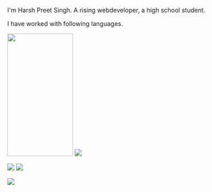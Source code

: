 
I'm Harsh Preet Singh. A rising webdeveloper, a high school student.


I have worked with following languages.

<img src="https://user-images.githubusercontent.com/96297528/204023844-56406436-c276-4bb6-9d1e-6137e263b408.png" width="150" height="280">  <img src="https://user-images.githubusercontent.com/96297528/204023924-c24ab871-7656-429b-ab3d-a88b37780164.jpeg">

<img src="https://user-images.githubusercontent.com/96297528/204023879-8599e8ba-2da9-4475-9149-ed4b2b734b7d.png">  <img src="https://user-images.githubusercontent.com/96297528/204023996-a3fb5818-2c61-44b2-b855-87cf9177e1e1.jpeg">

<img src="https://user-images.githubusercontent.com/96297528/204024128-5db1ace7-acee-4427-8df8-c7268267c411.png">


